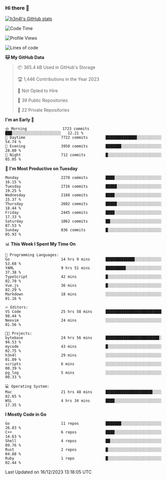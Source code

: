 ### Hi there 👋

[![h3n4l's GitHub stats](https://github-readme-stats.vercel.app/api?username=h3n4l&count_private=true&show_icons=true&theme=radical)](https://github.com/h3n4l/github-readme-stats)

<!--START_SECTION:waka-->
![Code Time](http://img.shields.io/badge/Code%20Time-1%2C792%20hrs%2033%20mins-blue)

![Profile Views](http://img.shields.io/badge/Profile%20Views-0-blue)

![Lines of code](https://img.shields.io/badge/From%20Hello%20World%20I%27ve%20Written-3.7%20million%20lines%20of%20code-blue)

**🐱 My GitHub Data** 

> 📦 365.4 kB Used in GitHub's Storage 
 > 
> 🏆 1,446 Contributions in the Year 2023
 > 
> 🚫 Not Opted to Hire
 > 
> 📜 39 Public Repositories 
 > 
> 🔑 22 Private Repositories 
 > 
**I'm an Early 🐤** 

```text
🌞 Morning                1723 commits        ███░░░░░░░░░░░░░░░░░░░░░░   12.21 % 
🌆 Daytime                7722 commits        ██████████████░░░░░░░░░░░   54.74 % 
🌃 Evening                3950 commits        ███████░░░░░░░░░░░░░░░░░░   28.00 % 
🌙 Night                  712 commits         █░░░░░░░░░░░░░░░░░░░░░░░░   05.05 % 
```
📅 **I'm Most Productive on Tuesday** 

```text
Monday                   2278 commits        ████░░░░░░░░░░░░░░░░░░░░░   16.15 % 
Tuesday                  2716 commits        █████░░░░░░░░░░░░░░░░░░░░   19.25 % 
Wednesday                2168 commits        ████░░░░░░░░░░░░░░░░░░░░░   15.37 % 
Thursday                 2602 commits        █████░░░░░░░░░░░░░░░░░░░░   18.44 % 
Friday                   2445 commits        ████░░░░░░░░░░░░░░░░░░░░░   17.33 % 
Saturday                 1062 commits        ██░░░░░░░░░░░░░░░░░░░░░░░   07.53 % 
Sunday                   836 commits         █░░░░░░░░░░░░░░░░░░░░░░░░   05.93 % 
```


📊 **This Week I Spent My Time On** 

```text
💬 Programming Languages: 
Go                       14 hrs 9 mins       █████████████░░░░░░░░░░░░   53.68 % 
YAML                     9 hrs 51 mins       █████████░░░░░░░░░░░░░░░░   37.38 % 
TypeScript               42 mins             █░░░░░░░░░░░░░░░░░░░░░░░░   02.70 % 
Vue.js                   36 mins             █░░░░░░░░░░░░░░░░░░░░░░░░   02.29 % 
Markdown                 18 mins             ░░░░░░░░░░░░░░░░░░░░░░░░░   01.16 % 

🔥 Editors: 
VS Code                  25 hrs 58 mins      █████████████████████████   98.44 % 
Neovim                   24 mins             ░░░░░░░░░░░░░░░░░░░░░░░░░   01.56 % 

🐱‍💻 Projects: 
bytebase                 24 hrs 56 mins      ████████████████████████░   94.53 % 
mycode                   43 mins             █░░░░░░░░░░░░░░░░░░░░░░░░   02.75 % 
h3n4l                    29 mins             ░░░░░░░░░░░░░░░░░░░░░░░░░   01.89 % 
scripts                  6 mins              ░░░░░░░░░░░░░░░░░░░░░░░░░   00.39 % 
pg_log                   5 mins              ░░░░░░░░░░░░░░░░░░░░░░░░░   00.33 % 

💻 Operating System: 
Mac                      21 hrs 48 mins      █████████████████████░░░░   82.65 % 
WSL                      4 hrs 34 mins       ████░░░░░░░░░░░░░░░░░░░░░   17.35 % 
```

**I Mostly Code in Go** 

```text
Go                       11 repos            ███████░░░░░░░░░░░░░░░░░░   26.83 % 
C++                      6 repos             ████░░░░░░░░░░░░░░░░░░░░░   14.63 % 
Shell                    4 repos             ██░░░░░░░░░░░░░░░░░░░░░░░   09.76 % 
Rust                     2 repos             █░░░░░░░░░░░░░░░░░░░░░░░░   04.88 % 
Ruby                     1 repo              █░░░░░░░░░░░░░░░░░░░░░░░░   02.44 % 
```




 Last Updated on 16/12/2023 13:18:05 UTC
<!--END_SECTION:waka-->

